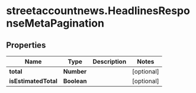 # streetaccountnews.HeadlinesResponseMetaPagination

## Properties

Name | Type | Description | Notes
------------ | ------------- | ------------- | -------------
**total** | **Number** |  | [optional] 
**isEstimatedTotal** | **Boolean** |  | [optional] 



